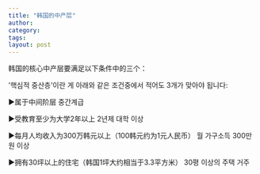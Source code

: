 ```yaml
---
title: "韩国的中产层"
author:
category: 
tags: 
layout: post
---
```

韩国的核心中产层要满足以下条件中的三个：

'핵심적 중산층'이란 게 아래와 같은 조건중에서 적어도 3개가 맞아야 됩니다:

▶属于中间阶层
중간계급

▶受教育至少为大学2年以上
2년제 대학 이상

▶每月人均收入为300万韩元以上（100韩元约为1元人民币）
월 가구소득 300만원 이상

▶拥有30坪以上的住宅（韩国1坪大约相当于3.3平方米）
30평 이상의 주택 거주

